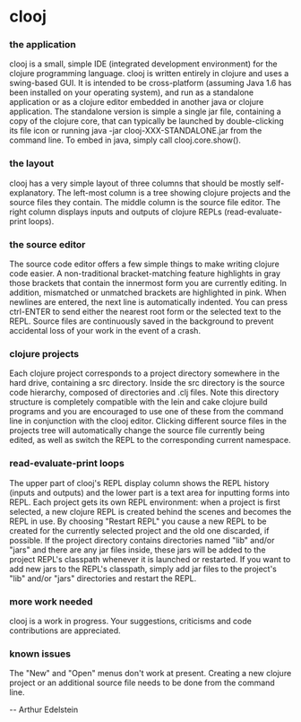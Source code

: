 # clooj

### the application
clooj is a small, simple IDE (integrated development environment) for the clojure programming language. clooj is written entirely in clojure and uses a swing-based GUI. It is intended to be cross-platform (assuming Java 1.6 has been installed on your operating system), and run as a standalone application or as a clojure editor embedded in another java or clojure application. The standalone version is simple a single jar file, containing a copy of the clojure core, that can typically be launched by double-clicking its file icon or running
java -jar clooj-XXX-STANDALONE.jar from the command line. To embed in java, simply call clooj.core.show().

### the layout
clooj has a very simple layout of three columns that should be mostly self-explanatory. The left-most column is a tree showing clojure projects and the source files they contain. The middle column is the source file editor. The right column displays inputs and outputs of clojure REPLs (read-evaluate-print loops).

### the source editor
The source code editor offers a few simple things to make writing clojure code easier. A non-traditional bracket-matching feature highlights in gray those brackets that contain the innermost form you are currently editing. In addition, mismatched or unmatched brackets are highlighted in pink. When newlines are entered, the next line is automatically indented. You can press ctrl-ENTER to send either the nearest root form or the selected text to the REPL. Source files are continuously saved in the background to prevent accidental loss of your work in the event of a crash.

### clojure projects
Each clojure project corresponds to a project directory somewhere in the hard drive, containing a src directory. Inside the src directory is the source code hierarchy, composed of directories and .clj files. Note this directory structure is completely compatible with the lein and cake clojure build programs and you are encouraged to use one of these from the command line in conjunction with the clooj editor. Clicking different source files in the projects tree will automatically change the source file currently being edited, as well as switch the REPL to the corresponding current namespace.

### read-evaluate-print loops
The upper part of clooj's REPL display column shows the REPL history (inputs and outputs) and the lower part is a text area for inputting forms into REPL. Each project gets its own REPL environment: when a project is first selected, a new clojure REPL is created behind the scenes and becomes the REPL in use. By choosing "Restart REPL" you cause a new REPL to be created for the currently selected project and the old one discarded, if possible. If the project directory contains directories named "lib" and/or "jars" and there are any jar files inside, these jars will be added to the project REPL's classpath whenever it is launched or restarted. If you want to add new jars to the REPL's classpath, simply add jar files to the project's "lib" and/or "jars" directories and restart the REPL.

### more work needed
clooj is a work in progress. Your suggestions, criticisms and code contributions are appreciated.

### known issues
The "New" and "Open" menus don't work at present. Creating a new clojure project or an additional source file needs to be done from the command line.

-- Arthur Edelstein


